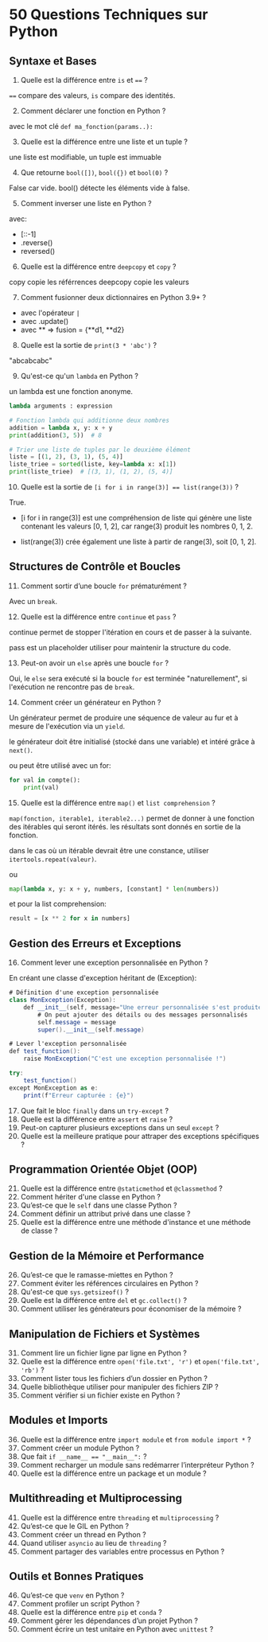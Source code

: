 # 50 Questions Techniques sur Python  

## Syntaxe et Bases  
1. Quelle est la différence entre `is` et `==` ? 

`==` compare des valeurs, `is` compare des identités.

2. Comment déclarer une fonction en Python ?  

avec le mot clé `def ma_fonction(params..):`

3. Quelle est la différence entre une liste et un tuple ?  

une liste est modifiable, un tuple est immuable

4. Que retourne `bool([])`, `bool({})` et `bool(0)` ? 

False car vide. bool() détecte les éléments vide à false.

5. Comment inverser une liste en Python ? 

avec:
- [::-1]
- .reverse()
- reversed()

6. Quelle est la différence entre `deepcopy` et `copy` ?  

copy copie les référrences
deepcopy copie les valeurs

7. Comment fusionner deux dictionnaires en Python 3.9+ ?  

- avec l'opérateur `|`
- avec .update()
- avec ** => fusion = {**d1, **d2}


8. Quelle est la sortie de `print(3 * 'abc')` ?

"abcabcabc"

9. Qu'est-ce qu'un `lambda` en Python ?  

un lambda est une fonction anonyme.
```python
lambda arguments : expression

# Fonction lambda qui additionne deux nombres
addition = lambda x, y: x + y
print(addition(3, 5))  # 8

# Trier une liste de tuples par le deuxième élément
liste = [(1, 2), (3, 1), (5, 4)]
liste_triee = sorted(liste, key=lambda x: x[1])
print(liste_triee)  # [(3, 1), (1, 2), (5, 4)]
```

10. Quelle est la sortie de `[i for i in range(3)] == list(range(3))` ?  

True.

- [i for i in range(3)] est une compréhension de liste qui génère une liste contenant les valeurs [0, 1, 2], car range(3) produit les nombres 0, 1, 2.

- list(range(3)) crée également une liste à partir de range(3), soit [0, 1, 2].

## Structures de Contrôle et Boucles  
11. Comment sortir d’une boucle `for` prématurément ?  

Avec un `break`.

12. Quelle est la différence entre `continue` et `pass` ?

continue permet de stopper l'itération en cours et de passer à la suivante.

pass est un placeholder utiliser pour maintenir la structure du code.

13. Peut-on avoir un `else` après une boucle `for` ?  

Oui, le `else` sera exécuté si la boucle `for` est terminée "naturellement", si l'exécution ne rencontre pas de `break`.

14. Comment créer un générateur en Python ?

Un générateur permet de produire une séquence de valeur au fur et à mesure de l'exécution via un `yield`.

le générateur doit être initialisé (stocké dans une variable) et intéré grâce à `next()`.

ou peut être utilisé avec un for:
```python
for val in compte():
    print(val)
```

15. Quelle est la différence entre `map()` et `list comprehension` ?  

`map(fonction, iterable1, iterable2...)` permet de donner à une fonction des itérables qui seront itérés. les résultats sont donnés en sortie de la fonction.

dans le cas où un itérable devrait être une constance, utiliser `itertools.repeat(valeur)`.

ou

```python 
map(lambda x, y: x + y, numbers, [constant] * len(numbers))
```

et pour la list comprehension:
```python
result = [x ** 2 for x in numbers]
```

## Gestion des Erreurs et Exceptions  
16. Comment lever une exception personnalisée en Python ?  

En créant une classe d'exception héritant de (Exception):

```C#
# Définition d'une exception personnalisée
class MonException(Exception):
    def __init__(self, message="Une erreur personnalisée s'est produite"):
        # On peut ajouter des détails ou des messages personnalisés
        self.message = message
        super().__init__(self.message)

# Lever l'exception personnalisée
def test_function():
    raise MonException("C'est une exception personnalisée !")

try:
    test_function()
except MonException as e:
    print(f"Erreur capturée : {e}")
```

17. Que fait le bloc `finally` dans un `try-except` ?  
18. Quelle est la différence entre `assert` et `raise` ?  
19. Peut-on capturer plusieurs exceptions dans un seul `except` ?  
20. Quelle est la meilleure pratique pour attraper des exceptions spécifiques ?  

## Programmation Orientée Objet (OOP)  
21. Quelle est la différence entre `@staticmethod` et `@classmethod` ?  
22. Comment hériter d'une classe en Python ?  
23. Qu’est-ce que le `self` dans une classe Python ?  
24. Comment définir un attribut privé dans une classe ?  
25. Quelle est la différence entre une méthode d'instance et une méthode de classe ?  

## Gestion de la Mémoire et Performance  
26. Qu’est-ce que le ramasse-miettes en Python ?  
27. Comment éviter les références circulaires en Python ?  
28. Qu'est-ce que `sys.getsizeof()` ?  
29. Quelle est la différence entre `del` et `gc.collect()` ?  
30. Comment utiliser les générateurs pour économiser de la mémoire ?  

## Manipulation de Fichiers et Systèmes  
31. Comment lire un fichier ligne par ligne en Python ?  
32. Quelle est la différence entre `open('file.txt', 'r')` et `open('file.txt', 'rb')` ?  
33. Comment lister tous les fichiers d’un dossier en Python ?  
34. Quelle bibliothèque utiliser pour manipuler des fichiers ZIP ?  
35. Comment vérifier si un fichier existe en Python ?  

## Modules et Imports  
36. Quelle est la différence entre `import module` et `from module import *` ?  
37. Comment créer un module Python ?  
38. Que fait `if __name__ == "__main__":` ?  
39. Comment recharger un module sans redémarrer l’interpréteur Python ?  
40. Quelle est la différence entre un package et un module ?  

## Multithreading et Multiprocessing  
41. Quelle est la différence entre `threading` et `multiprocessing` ?  
42. Qu’est-ce que le GIL en Python ?  
43. Comment créer un thread en Python ?  
44. Quand utiliser `asyncio` au lieu de `threading` ?  
45. Comment partager des variables entre processus en Python ?  

## Outils et Bonnes Pratiques  
46. Qu’est-ce que `venv` en Python ?  
47. Comment profiler un script Python ?  
48. Quelle est la différence entre `pip` et `conda` ?  
49. Comment gérer les dépendances d’un projet Python ?  
50. Comment écrire un test unitaire en Python avec `unittest` ?  
